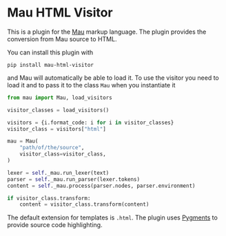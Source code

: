 # Mau HTML Visitor

This is a plugin for the [Mau](https://github.com/Project-Mau/mau) markup language. The plugin provides the conversion from Mau source to HTML.

You can install this plugin with

```
pip install mau-html-visitor
```

and Mau will automatically be able to load it. To use the visitor you need to load it and to pass it to the class `Mau` when you instantiate it

``` python
from mau import Mau, load_visitors

visitor_classes = load_visitors()

visitors = {i.format_code: i for i in visitor_classes}
visitor_class = visitors["html"]

mau = Mau(
    "path/of/the/source",
    visitor_class=visitor_class,
)

lexer = self._mau.run_lexer(text)
parser = self._mau.run_parser(lexer.tokens)
content = self._mau.process(parser.nodes, parser.environment)

if visitor_class.transform:
    content = visitor_class.transform(content)
```

The default extension for templates is `.html`. The plugin uses [Pygments](https://pygments.org/) to provide source code highlighting.
